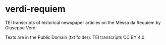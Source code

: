 # verdi-requiem
TEI transcripts of historical newspaper articles on the Messa da Requiem by Giuseppe Verdi

Texts are in the Public Domain (txt folder).
TEI transcripts CC BY 4.0.
